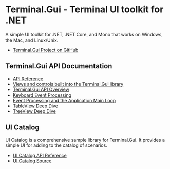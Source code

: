 # Terminal.Gui - Terminal UI toolkit for .NET

A simple UI toolkit for .NET, .NET Core, and Mono that works on Windows, the Mac, and Linux/Unix.

* [Terminal.Gui Project on GitHub](https://github.com/migueldeicaza/gui.cs)

## Terminal.Gui API Documentation

* [API Reference](~/api/Terminal.Gui/Terminal.Gui.yml)
* [Views and controls built into the Terminal.Gui library](~/articles/views.md)
* [Terminal.Gui API Overview](~/articles/overview.md)
* [Keyboard Event Processing](~/articles/keyboard.md)
* [Event Processing and the Application Main Loop](~/articles/mainloop.md)
* [TableView Deep Dive](~/articles/tableview.md)
* [TreeView Deep Dive](~/articles/treeview.md)

## UI Catalog

UI Catalog is a comprehensive sample library for Terminal.Gui. It provides a simple UI for adding to the catalog of scenarios.

* [UI Catalog API Reference](~/api/UICatalog/UICatalog.yml)
* [UI Catalog Source](https://github.com/migueldeicaza/gui.cs/tree/master/UICatalog)

